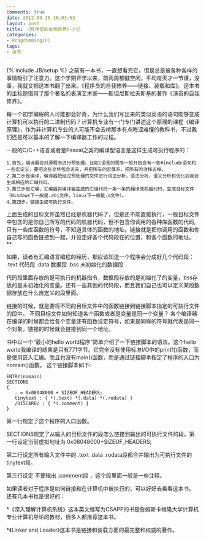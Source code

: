 ```yaml
---
comments: true
date: 2012-09-16 16:03:53
layout: post
title: 《程序员的自我修养》小记
categories:
- ProgramminginC
tags:
- 读书
---
```


{% include JB/setup %}
之前有一本书，一直想看完它，但是总是被各种各样的事情吸引了注意力。这个学期开学以来，前两周都挺空闲，平均每天才一节课，没事，我就又把这本书翻了出来。《程序员的自我修养——链接、装载和库》。这本书的主标题借用了那个著名的表演艺术家——斯坦尼斯拉夫斯基的著作《演员的自我修养》。

每一个初学编程的人可能都会好奇，为什么我们写出来的类似英语的语句能够变成计算机可以执行的二进制代码？计算机专业有一门专门讲述这个原理的课程《编译原理》，作为非计算机专业的人可能不会去啃那本有点晦涩难懂的教科书，不过我们还是可以基本的了解一下编译器工作的过程。

一般的C/C++语言或者是Pascal之类的编译型语言是这样生成可执行程序的：

	1.首先，编译器会对源程序进行预处理。比如C语言的程序一般开始会有一些#include语句和一些宏定义，要把这些文件包含进来，并把所有的宏展开，把所有的注释去掉。
	2.第二步是编译，编译器把经过预处理的文件进行词法分析，语法分析，语义分析和优化后就会生成相应的汇编代码。
	3.第三步是汇编，汇编器将编译器生成的汇编代码一条一条的翻译成机器代码，生成目标文件（Windows下一般是.obj文件，linux下一般是.o文件）。
	4.第四步，链接生成可执行文件。

上面生成的目标文件虽然已经是机器代码了，但是还不能直接执行，一般目标文件中包含的是你自己所写的代码的机器代码，但不包含你调用的各种库函数的代码,只有一些库函数的符号，不知道具体的函数的地址。链接就是把你调用的函数和你自己写的函数链接到一起，并设定好各个代码段在的位置，和各个函数的地址。**

如果，读者有汇编语言编程的经历，那应该知道一个程序会分成好几个代码段：
	.text 代码段 .data 数据段 .bss 未初始化的数据段

代码段里面存放的是可执行的机器指令，数据段存放的是初始化了的变量，bss存放的是未初始化的变量。还有一些其他的代码段，而且我们自己也可以定义某段数据存放在什么自定义的段里面。

链接的时候，就是要将不同的目标文件中的函数链接到链接脚本指定的可执行文件的段中。
不同目标文件如何知道各个函数或者是变量是同一个变量？ 各个编译器在编译的时候都会给各个变量还有函数设定符号，如果是同样的符号就代表是同一个对象，链接的时候就会链接到同一个地址。

书中以一个“最小的hello world程序”简单介绍了一下链接脚本的语法。这个hello world我编译的结果是只有771字节。它完全没有使用标准I/O中的printf()函数，而是使用嵌入汇编。而且也没有main()函数，而是通过链接脚本指定了程序的入口为nomain()函数。
这个链接脚本如下:

    
    
    ENTRY(nomain)
    SECTIONS
    {
       . = 0x08048000 + SIZEOF_HEADERS;
       tinytext : { *(.text) *(.data) *(.rodata) }
       /DISCARD/ : { *(.comment) }
    }
    


第一行规定了这个程序的入口函数。 

SECTIONS规定了从输入的目标文件的段怎么链接到输出的可执行文件的段。第一行设定当前虚拟地址为 0x08048000+SIZEOF_HEADERS;

第二行设定所有输入文件中的 .text .data .rodata段都合并输出为可执行文件的tinytext段。

第三行设定 不要输出 .comment段 ，这个段里面一般是一些注释。

如果读者对于程序是如何链接和在计算机中被执行的，可以好好去看看这本书。
还有几本书也是很好的：

*《深入理解计算机系统》这本英文缩写为CSAPP的书是詹姆斯卡梅隆大学计算机专业计算机导论的教材，很多人都推荐这本书。

*《Linker and Loader》这本书是链接和装载方面的最完整和权威的著作。
